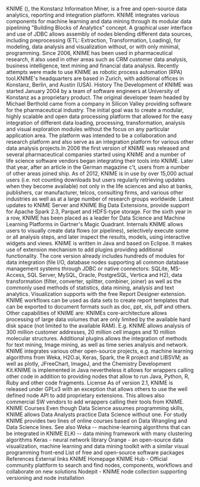 KNIME (), the Konstanz Information Miner, is a free and open-source data
analytics, reporting and integration platform. KNIME integrates various
components for machine learning and data mining through its modular data
pipelining \"Building Blocks of Analytics\" concept. A graphical user
interface and use of JDBC allows assembly of nodes blending different
data sources, including preprocessing (ETL: Extraction, Transformation,
Loading), for modeling, data analysis and visualization without, or with
only minimal, programming. Since 2006, KNIME has been used in
pharmaceutical research, it also used in other areas such as CRM
customer data analysis, business intelligence, text mining and financial
data analysis. Recently attempts were made to use KNIME as robotic
process automation (RPA) tool.KNIME\'s headquarters are based in Zurich,
with additional offices in Konstanz, Berlin, and Austin (USA). History
The Development of KNIME was started January 2004 by a team of software
engineers at University of Konstanz as a proprietary product. The
original developer team headed by Michael Berthold came from a company
in Silicon Valley providing software for the pharmaceutical industry.
The initial goal was to create a modular, highly scalable and open data
processing platform that allowed for the easy integration of different
data loading, processing, transformation, analysis and visual
exploration modules without the focus on any particular application
area. The platform was intended to be a collaboration and research
platform and also serve as an integration platform for various other
data analysis projects.In 2006 the first version of KNIME was released
and several pharmaceutical companies started using KNIME and a number of
life science software vendors began integrating their tools into KNIME.
Later that year, after an article in the German magazine c\'t, users
from a number of other areas joined ship. As of 2012, KNIME is in use by
over 15,000 actual users (i.e. not counting downloads but users
regularly retrieving updates when they become available) not only in the
life sciences and also at banks, publishers, car manufacturer, telcos,
consulting firms, and various other industries as well as at a large
number of research groups worldwide. Latest updates to KNIME Server and
KNIME Big Data Extensions, provide support for Apache Spark 2.3, Parquet
and HDFS-type storage. For the sixth year in a row, KNIME has been
placed as a leader for Data Science and Machine Learning Platforms in
Gartner\'s Magic Quadrant. Internals KNIME allows users to visually
create data flows (or pipelines), selectively execute some or all
analysis steps, and later inspect the results, models, using interactive
widgets and views. KNIME is written in Java and based on Eclipse. It
makes use of extension mechanism to add plugins providing additional
functionality. The core version already includes hundreds of modules for
data integration (file I/O, database nodes supporting all common
database management systems through JDBC or native connectors: SQLite,
MS-Access, SQL Server, MySQL, Oracle, PostgreSQL, Vertica and H2), data
transformation (filter, converter, splitter, combiner, joiner) as well
as the commonly used methods of statistics, data mining, analysis and
text analytics. Visualization supports with the free Report Designer
extension. KNIME workflows can be used as data sets to create report
templates that can be exported to document formats such as doc, ppt,
xls, pdf and others. Other capabilities of KNIME are: KNIMEs
core-architecture allows processing of large data volumes that are only
limited by the available hard disk space (not limited to the available
RAM). E.g. KNIME allows analysis of 300 million customer addresses, 20
million cell images and 10 million molecular structures. Additional
plugins allows the integration of methods for text mining, Image mining,
as well as time series analysis and network. KNIME integrates various
other open-source projects, e.g. machine learning algorithms from Weka,
H2O.ai, Keras, Spark, the R project and LIBSVM; as well as plotly,
JFreeChart, ImageJ, and the Chemistry Development Kit.KNIME is
implemented in Java nevertheless it allows for wrappers calling other
code in addition to providing nodes that allow to run Java, Python, R,
Ruby and other code fragments. License As of version 2.1, KNIME is
released under GPLv3 with an exception that allows others to use the
well defined node API to add proprietary extensions. This allows also
commercial SW vendors to add wrappers calling their tools from KNIME.
KNIME Courses Even though Data Science assumes programming skills, KNIME
allows Data Analysts practice Data Science without one. For study KNIME
provides two lines of online courses based on Data Wrangling and Data
Science lines. See also Weka -- machine-learning algorithms that can be
integrated in KNIME ELKI -- data mining framework with many clustering
algorithms Keras - neural network library Orange - an open-source data
visualization, machine learning and data mining toolkit with a similar
visual programming front-end List of free and open-source software
packages References External links KNIME Homepage KNIME Hub - Official
community plattform to search and find nodes, components, workflows and
collaborate on new solutions Nodepit - KNIME node collection supporting
versioning and node installation
